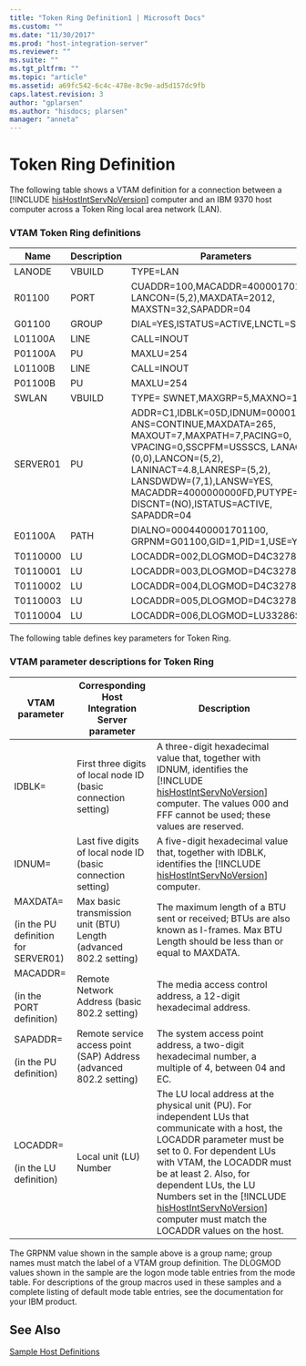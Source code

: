 ```yaml
---
title: "Token Ring Definition1 | Microsoft Docs"
ms.custom: ""
ms.date: "11/30/2017"
ms.prod: "host-integration-server"
ms.reviewer: ""
ms.suite: ""
ms.tgt_pltfrm: ""
ms.topic: "article"
ms.assetid: a69fc542-6c4c-478e-8c9e-ad5d157dc9fb
caps.latest.revision: 3
author: "gplarsen"
ms.author: "hisdocs; plarsen"
manager: "anneta"
---
```

# Token Ring Definition
The following table shows a VTAM definition for a connection between a [!INCLUDE [hisHostIntServNoVersion](../includes/hishostintservnoversion-md.md)] computer and an IBM 9370 host computer across a Token Ring local area network (LAN).  
  
### VTAM Token Ring definitions  
  
|Name|Description|Parameters|  
|----------|-----------------|----------------|  
|LANODE|VBUILD|TYPE=LAN|  
|R01100|PORT|CUADDR=100,MACADDR=400001701100, LANCON=(5,2),MAXDATA=2012, MAXSTN=32,SAPADDR=04|  
|G01100|GROUP|DIAL=YES,ISTATUS=ACTIVE,LNCTL=SDLC|  
|L01100A|LINE|CALL=INOUT|  
|P01100A|PU|MAXLU=254|  
|L01100B|LINE|CALL=INOUT|  
|P01100B|PU|MAXLU=254|  
|SWLAN|VBUILD|TYPE= SWNET,MAXGRP=5,MAXNO=12|  
|SERVER01|PU|ADDR=C1,IDBLK=05D,IDNUM=00001, ANS=CONTINUE,MAXDATA=265, MAXOUT=7,MAXPATH=7,PACING=0, VPACING=0,SSCPFM=USSSCS, LANACK=(0,0),LANCON=(5,2), LANINACT=4.8,LANRESP=(5,2), LANSDWDW=(7,1),LANSW=YES, MACADDR=4000000000FD,PUTYPE=2, DISCNT=(NO),ISTATUS=ACTIVE, SAPADDR=04|  
|E01100A|PATH|DIALNO=0004400001701100, GRPNM=G01100,GID=1,PID=1,USE=YES|  
|T0110000|LU|LOCADDR=002,DLOGMOD=D4C32782|  
|T0110001|LU|LOCADDR=003,DLOGMOD=D4C32782|  
|T0110002|LU|LOCADDR=004,DLOGMOD=D4C32782|  
|T0110003|LU|LOCADDR=005,DLOGMOD=D4C32782|  
|T0110004|LU|LOCADDR=006,DLOGMOD=LU33286S|  
  
 The following table defines key parameters for Token Ring.  
  
### VTAM parameter descriptions for Token Ring  
  
|                      VTAM parameter                      |          Corresponding Host Integration Server parameter           |                                                                                                                                                                                          Description                                                                                                                                                                                          |
|----------------------------------------------------------|--------------------------------------------------------------------|-----------------------------------------------------------------------------------------------------------------------------------------------------------------------------------------------------------------------------------------------------------------------------------------------------------------------------------------------------------------------------------------------|
|                          IDBLK=                          |   First three digits of local node ID (basic connection setting)   |                                                                             A three-digit hexadecimal value that, together with IDNUM, identifies the [!INCLUDE [hisHostIntServNoVersion](../includes/hishostintservnoversion-md.md)] computer. The values 000 and FFF cannot be used; these values are reserved.                                                                             |
|                          IDNUM=                          |    Last five digits of local node ID (basic connection setting)    |                                                                                                              A five-digit hexadecimal value that, together with IDBLK, identifies the [!INCLUDE [hisHostIntServNoVersion](../includes/hishostintservnoversion-md.md)] computer.                                                                                                               |
| MAXDATA=<br /><br /> (in the PU definition for SERVER01) | Max basic transmission unit (BTU) Length (advanced 802.2 setting)  |                                                                                                                            The maximum length of a BTU sent or received; BTUs are also known as I-frames. Max BTU Length should be less than or equal to MAXDATA.                                                                                                                             |
|      MACADDR=<br /><br /> (in the PORT definition)       |            Remote Network Address (basic 802.2 setting)            |                                                                                                                                                               The media access control address, a 12-digit hexadecimal address.                                                                                                                                                               |
|       SAPADDR=<br /><br /> (in the PU definition)        | Remote service access point (SAP) Address (advanced 802.2 setting) |                                                                                                                                             The system access point address, a two-digit hexadecimal number, a multiple of 4, between 04 and EC.                                                                                                                                              |
|       LOCADDR=<br /><br /> (in the LU definition)        |                       Local unit (LU) Number                       | The LU local address at the physical unit (PU). For independent LUs that communicate with a host, the LOCADDR parameter must be set to 0. For dependent LUs with VTAM, the LOCADDR must be at least 2. Also, for dependent LUs, the LU Numbers set in the [!INCLUDE [hisHostIntServNoVersion](../includes/hishostintservnoversion-md.md)] computer must match the LOCADDR values on the host. |
  
 The GRPNM value shown in the sample above is a group name; group names must match the label of a VTAM group definition. The DLOGMOD values shown in the sample are the logon mode table entries from the mode table. For descriptions of the group macros used in these samples and a complete listing of default mode table entries, see the documentation for your IBM product.  
  
## See Also  
 [Sample Host Definitions](../core/sample-host-definitions2.md)